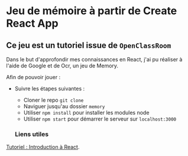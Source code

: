 # Jeu de mémoire à partir de Create React App

## Ce jeu est un tutoriel issue de `OpenClassRoom`

Dans le but d'approfondir mes connaissances en React, j'ai pu réaliser à l'aide de Google et de Ocr, un jeu de Memory.

Afin de pouvoir jouer :

- Suivre les étapes suivantes : 
  - Cloner le repo `git clone`
  - Naviguer jusqu'au dossier `memory`
  - Utiliser `npm install` pour installer les modules node
  - Utiliser `npm start` pour démarrer le serveur sur `localhost:3000`

  ### Liens utiles

[Tutoriel : Introduction à React](https://openclassrooms.com/fr/courses/4664381-realisez-une-application-web-avec-react-js/4664388-decouvrez-lutilite-et-les-concepts-cles-de-react).



